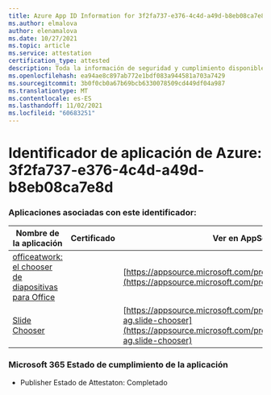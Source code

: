 ```yaml
---
title: Azure App ID Information for 3f2fa737-e376-4c4d-a49d-b8eb08ca7e8d
ms.author: elmalova
author: elenamalova
ms.date: 10/27/2021
ms.topic: article
ms.service: attestation
certification_type: attested
description: Toda la información de seguridad y cumplimiento disponible para 3f2fa737-e376-4c4d-a49d-b8eb08ca7e8d.
ms.openlocfilehash: ea94ae8c897ab772e1bdf083a944581a703a7429
ms.sourcegitcommit: 3b0f0cb0a67b69bcb6330078509cd449df04a987
ms.translationtype: MT
ms.contentlocale: es-ES
ms.lasthandoff: 11/02/2021
ms.locfileid: "60683251"
---
```

# <a name="azure-app-id-3f2fa737-e376-4c4d-a49d-b8eb08ca7e8d"></a>Identificador de aplicación de Azure: 3f2fa737-e376-4c4d-a49d-b8eb08ca7e8d


### <a name="apps-associated-with-this-id"></a>Aplicaciones asociadas con este identificador:
| **Nombre de la aplicación** | **Certificado** | **Ver en AppSource** |
|--------------|---------------|-----------------------|
| [officeatwork: el chooser de diapositivas para Office](https://docs.microsoft.com/microsoft-365-app-certification/forward/WA200002582) |  | [https://appsource.microsoft.com/product/office/WA200002582](https://appsource.microsoft.com/product/office/WA200002582) |
| [Slide Chooser](https://docs.microsoft.com/microsoft-365-app-certification/forward/officeatwork-ag.slide-chooser) |  | [https://appsource.microsoft.com/product/office/officeatwork-ag.slide-chooser](https://appsource.microsoft.com/product/office/officeatwork-ag.slide-chooser) |

### <a name="microsoft-365-app-compliance-status"></a>Microsoft 365 Estado de cumplimiento de la aplicación
- Publisher Estado de Attestaton: Completado
